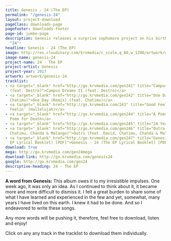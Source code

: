```yaml
---
title: Genesis - 24 (The EP)
permalink: "/genesis-24"
layout: project-download
pageClass: downloads-page
pageFooter: downloads-footer
page-id: jumbo-page
description: Genesis releases a surprise sophomore project on his birthday, titled
  "24"!
headline: Genesis - 24 (The EP)
image: http://res.cloudinary.com/krvmedia/c_scale,q_80,w_1200/artwork/genesis-24.jpg
image-name: genesis-24
project-name: 24 - The EP
project-artist: Genesis
project-year: 2017
artwork: artwork/genesis-24
tracklist:
- <a target="_blank" href="http://go.krvmedia.com/gen241" title="Campus Dreams II
  (feat. Destro)">Campus Dreams II (feat. Destro)</a>
- <a target="_blank" href="http://go.krvmedia.com/gen242" title="One Day (Remix) (feat.
  Chatimu)">One Day (Remix) (feat. Chatimu)</a>
- <a target="_blank" href="http://go.krvmedia.com/243" title="Good Feelin' (Hallelujah)">Good
  Feelin' (Hallelujah)</a>
- <a target="_blank" href="http://go.krvmedia.com/gen244" title="A Poem for Death">A
  Poem for Death</a>
- <a target="_blank" href="http://go.krvmedia.com/gen245" title="24 Years">24 Years</a>
- <a target="_blank" href="http://go.krvmedia.com/gen246" title="Outro (feat. David,
  Chatimu, Chanda & Malango)">Outro (feat. David, Chatimu, Chanda & Malango)</a>
- <a target="_blank" href="http://go.krvmedia.com/gen247" title="Genesis - 24 (The
  EP Lyrical Booklet) [PDF]">Genesis - 24 (The EP Lyrical Booklet) [PDF]</a>
download: true
mega: http://go.krvmedia.com/gen24mega 
download-link: http://go.krvmedia.com/genesis24
google: http://go.krvmedia.com/gen24
descriptive-heading: 24 - The EP
---
```


**A word from Genesis:**
This album owes it to my irresistible impulses. One week ago, it was only an idea. As I continued to think about it, it became more and more difficult to dismiss it. I felt a great burden to share some of what I have learned and experienced in the few and yet, somewhat, many years I have lived on this earth. I knew it had to be done. And so I endeavored to write these songs.

Any more words will be pushing it, therefore, feel free to download, listen and enjoy!

Click on any any track in the tracklist to download them individually.

